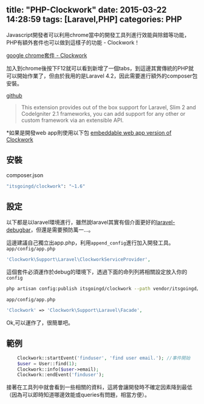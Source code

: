 title: "PHP-Clockwork"
date: 2015-03-22 14:28:59
tags: [Laravel,PHP]
categories: PHP
---

Javascript開發者可以利用chrome當中的開發工具列進行效能與除錯等功能，PHP有額外套件也可以做到這樣子的功能 - Clockwork！

<!-- more -->

[google chrome套件 - Clockwork](https://chrome.google.com/webstore/detail/clockwork/dmggabnehkmmfmdffgajcflpdjlnoemp?hl=en)

加入到chrome後按下F12就可以看到新增了一個tabs，到這邊其實傳統的PHP就可以開始作業了，但由於我用的是Laravel 4.2，因此需要進行額外的composer包安裝。

[github](https://github.com/itsgoingd/clockwork)


>This extension provides out of the box support for Laravel, Slim 2 and CodeIgniter 2.1 frameworks, you can add support for any other or custom framework via an extensible API.


*如果是開發web app則使用以下包
[embeddable web app version of Clockwork](http://github.com/itsgoingd/clockwork-web)

## 安裝
composer.json
``` bash
"itsgoingd/clockwork": "~1.6"
```

## 設定
以下都是以laravel環境進行，雖然說laravel其實有個介面更好的[laravel-debugbar](https://github.com/barryvdh/laravel-debugbar)，但還是需要預防萬一...。

這邊建議自己獨立出app.php，利用`append_config`進行加入開發工具。
`app/config/app.php`
``` php
'Clockwork\Support\Laravel\ClockworkServiceProvider',
```
這個套件必須運作於debug的環境下，透過下面的命列列將相關設定放入你的`config`

``` bash
php artisan config:publish itsgoingd/clockwork --path vendor/itsgoingd/clockwork/Clockwork/Support/Laravel/config/
```

`app/config/app.php`
``` php
'Clockwork' => 'Clockwork\Support\Laravel\Facade',
```

Ok,可以運作了，很簡單吧。


## 範例
``` php
    Clockwork::startEvent('finduser', 'find user email.'); //事件開始
    $user = User::find(1);
    Clockwork::info($user->email);
    Clockwork::endEvent('finduser');
```

接著在工具列中就會看到一些相關的資料，這將會讓開發時不確定因素降到最低（因為可以即時知道哪邊效能或queries有問題，相當方便）。